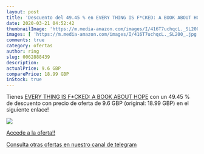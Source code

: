 ```yaml
---
layout: post
title: 'Descuento del 49.45 % en EVERY THING IS F*CKED: A BOOK ABOUT HOPE'
date: 2020-03-21 04:52:42
thumbnailImage: 'https://m.media-amazon.com/images/I/416T7uchqcL._SL200_.jpg'
images: [ 'https://m.media-amazon.com/images/I/416T7uchqcL._SL200_.jpg' ]
comments: true
category: ofertas
author: ring
slug: 0062888439
description:
actualPrice: 9.6 GBP
comparePrice: 18.99 GBP
inStock: true
---
```


Tienes [EVERY THING IS F*CKED: A BOOK ABOUT HOPE](https://www.amazon.com/dp/0062888439/?tag=redken08-20) con un 49.45 % de descuento con precio de oferta de 9.6 GBP (original: 18.99 GBP) en el siguiente enlace!

[![](https://m.media-amazon.com/images/I/416T7uchqcL._SL200_.jpg)](https://www.amazon.com/dp/0062888439/?tag=redken08-20)

[Accede a la oferta!!](https://www.amazon.com/dp/0062888439/?tag=redken08-20)

[Consulta otras ofertas en nuestro canal de telegram](https://t.me/s/ofertas25)
